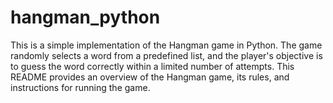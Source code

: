 # hangman_python
This is a simple implementation of the Hangman game in Python. The game randomly selects a word from a predefined list, and the player's objective is to guess the word correctly within a limited number of attempts. This README provides an overview of the Hangman game, its rules, and instructions for running the game.
